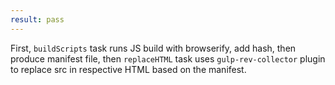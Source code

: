 ```yaml
---
result: pass
---
```


First, `buildScripts` task runs JS build with browserify, add hash, then produce manifest file, then `replaceHTML` task uses `gulp-rev-collector` plugin to replace src in respective HTML based on the manifest.
